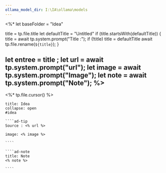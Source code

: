 ```yaml
---
ollama_model_dir: I:\IA\ollama\models
---
```

<%*
  let baseFolder = "Idea"

  title = tp.file.title
  let defaultTitle = "Untitled"
  if (title.startsWith(defaultTitle)) {
    title = await tp.system.prompt("Title :");
    if (!title) title = defaultTitle
    await tp.file.rename(`${title}`);
  } 

let entree = title ;
let url = await tp.system.prompt("url");
let image = await tp.system.prompt("Image");
let note = await tp.system.prompt("Note");
%>
---
<%* tp.file.cursor() %> 
`````ad-attention
title: Idea
collapse: open
#idea 

````ad-tip
Source : <% url %>

image: <% image %> 

````

````ad-note
title: Note
<% note %> 

````

`````
